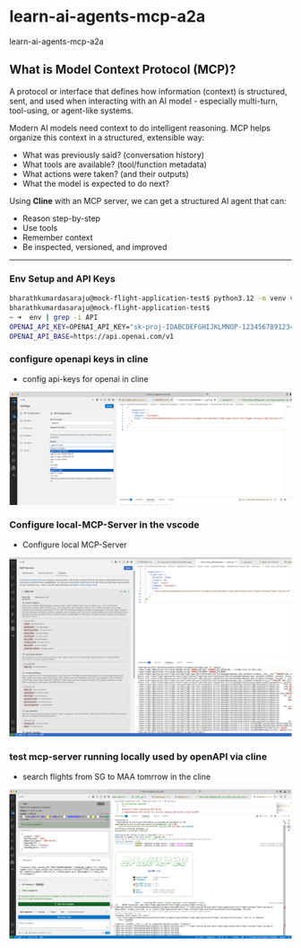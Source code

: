 # learn-ai-agents-mcp-a2a
learn-ai-agents-mcp-a2a

## What is Model Context Protocol (MCP)?

A protocol or interface that defines how information (context) is structured, sent, and used when interacting with an AI model - especially multi-turn, tool-using, or agent-like systems.

Modern AI models need context to do intelligent reasoning. MCP helps organize this context in a structured, extensible way:

- What was previously said? (conversation history)  
- What tools are available? (tool/function metadata)  
- What actions were taken? (and their outputs)  
- What the model is expected to do next?  

Using **Cline** with an MCP server, we can get a structured AI agent that can:  
- Reason step-by-step  
- Use tools  
- Remember context  
- Be inspected, versioned, and improved  

---

### Env Setup and API Keys
```bash
bharathkumardasaraju@mock-flight-application-test$ python3.12 -m venv venv
bharathkumardasaraju@mock-flight-application-test$ 
~ ➜  env | grep -i API
OPENAI_API_KEY=OPENAI_API_KEY="sk-proj-IDABCDEFGHIJKLMNOP-123456789123456789-JNusQUA"
OPENAI_API_BASE=https://api.openai.com/v1
```
### configure openapi keys in cline 
- config api-keys for openai in cline

![cline-config-apikey](imgs/configure-cline.png)

### Configure local-MCP-Server in the vscode
-  Configure local MCP-Server

![configure-local-mcp-server](imgs/configure-mcp-server-vscode.png)

### test mcp-server running locally used by openAPI via cline
- search flights from SG to MAA tomrrow in the cline 

![test-local-mcp](imgs/mcp-server-flight-simulation.png)
